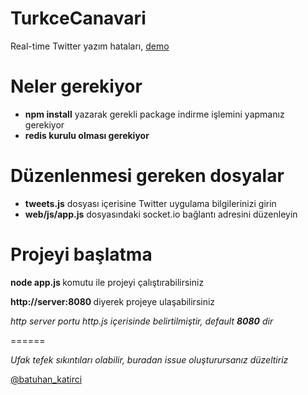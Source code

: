 TurkceCanavari
==============

Real-time Twitter yazım hataları, [demo](http://twikan.com)


Neler gerekiyor
==============

- <b>npm install</b> yazarak gerekli package indirme işlemini yapmanız gerekiyor
- <b>redis kurulu olması gerekiyor</b>
 
Düzenlenmesi gereken dosyalar
==============

- <b>tweets.js</b> dosyası içerisine Twitter uygulama bilgilerinizi girin
- <b>web/js/app.js</b> dosyasındaki socket.io bağlantı adresini düzenleyin






Projeyi başlatma
==============

<b>node app.js </b> komutu ile projeyi çalıştırabilirsiniz


<b>http://server:8080  </b> diyerek projeye ulaşabilirsiniz


<i>http server portu http.js içerisinde belirtilmiştir, default <b>8080</b> dir</i>




======








<i> Ufak tefek sıkıntıları olabilir, buradan issue oluşturursanız düzeltiriz </i>

[@batuhan_katirci](http://twitter.com/@batuhan_katirci)
